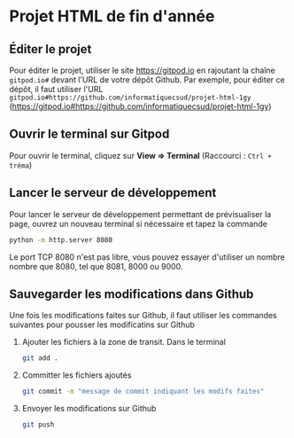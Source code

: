 # Projet HTML de fin d'année

## Éditer le projet

Pour éditer le projet, utiliser le site https://gitpod.io en rajoutant la chaîne `gitpod.io#` devant l'URL de votre dépôt Github. Par exemple, pour éditer ce dépôt, il faut utiliser l'URL `gitpod.io#https://github.com/informatiquecsud/projet-html-1gy` (https://gitpod.io#https://github.com/informatiquecsud/projet-html-1gy)

## Ouvrir le terminal sur Gitpod

Pour ouvrir le terminal, cliquez sur **View => Terminal** (Raccourci : `Ctrl + tréma`)

## Lancer le serveur de développement

Pour lancer le serveur de développement permettant de prévisualiser la page, ouvrez un nouveau terminal si nécessaire et tapez la commande

```bash
python -m http.server 8080
```

Le port TCP 8080 n'est pas libre, vous pouvez essayer d'utiliser un nombre nombre que 8080, tel que 8081, 8000 ou 9000.

## Sauvegarder les modifications dans Github

Une fois les modifications faites sur Github, il faut utiliser les commandes suivantes pour pousser les modificatins sur Github

1. Ajouter les fichiers à la zone de transit. Dans le terminal

    ```bash
    git add .
    ```

2. Committer les fichiers ajoutés

    ```bash
    git commit -m "message de commit indiquant les modifs faites"

3. Envoyer les modifications sur Github

    ```bash
    git push
    ```